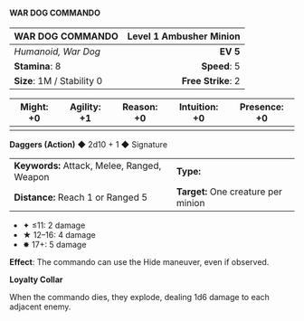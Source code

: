 #### WAR DOG COMMANDO

| WAR DOG COMMANDO           | **Level 1 Ambusher Minion** |
| :------------------------- | --------------------------: |
| *Humanoid, War Dog*        |                    **EV 5** |
| **Stamina**: 8             |                **Speed**: 5 |
| **Size**: 1M / Stability 0 |          **Free Strike**: 2 |

| **Might**: +0 | **Agility**: +1 | **Reason**: +0 | **Intuition**: +0 | **Presence**: +0 |
| ------------- | --------------- | -------------- | ----------------- | ---------------- |
|               |                 |                |                   |                  |

**Daggers (Action)** ◆ 2d10 + 1 ◆ Signature

|                                             |                                     |
| :------------------------------------------ | :---------------------------------- |
| **Keywords:** Attack, Melee, Ranged, Weapon | **Type:**                           |
| **Distance:** Reach 1 or Ranged 5           | **Target:** One creature per minion |

- ✦ ≤11: 2 damage
- ★ 12–16: 4 damage
- ✸ 17+: 5 damage

**Effect**: The commando can use the Hide maneuver, even if observed.

**Loyalty Collar**

When the commando dies, they explode, dealing 1d6 damage to each adjacent enemy.
